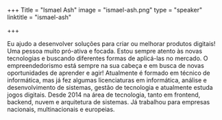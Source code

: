 +++
Title = "Ismael Ash"
image = "ismael-ash.png"
type = "speaker"
linktitle = "ismael-ash"

+++

Eu ajudo a desenvolver soluções para criar ou melhorar produtos digitais! Uma pessoa muito pró-ativa e focada. Estou sempre atento às novas tecnologias e buscando diferentes formas de aplicá-las no mercado. O empreendedorismo está sempre na sua cabeça e em busca de novas oportunidades de aprender e agir! Atualmente é formado em técnico de informática, mas já fez algumas licenciaturas em informática, análise e desenvolvimento de sistemas, gestão de tecnologia e atualmente estuda jogos digitais. Desde 2014 na área de tecnologia, tanto em frontend, backend, nuvem e arquitetura de sistemas. Já trabalhou para empresas nacionais, multinacionais e europeias.